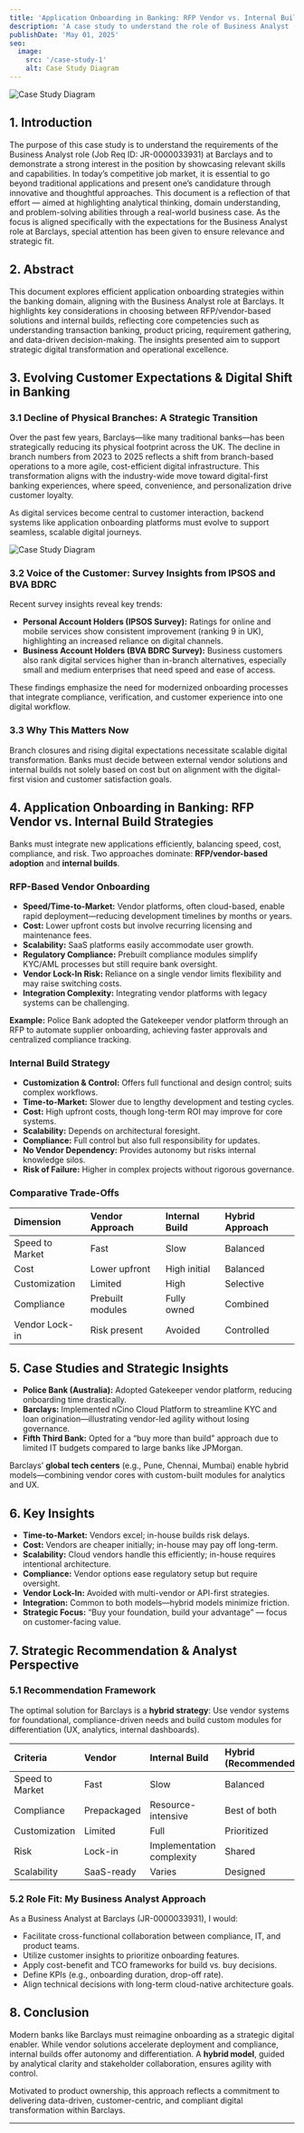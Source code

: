 ```yaml
---
title: 'Application Onboarding in Banking: RFP Vendor vs. Internal Build Strategies'
description: 'A case study to understand the role of Business Analyst (Job Req ID: JR-0000033931) at Barclays'
publishDate: 'May 01, 2025'
seo:
  image:
    src: '/case-study-1'
    alt: Case Study Diagram
---
```


![Case Study Diagram](/case-study-1.png)

## 1. Introduction

The purpose of this case study is to understand the requirements of the Business Analyst role (Job Req ID: JR-0000033931) at Barclays and to demonstrate a strong interest in the position by showcasing relevant skills and capabilities. In today’s competitive job market, it is essential to go beyond traditional applications and present one’s candidature through innovative and thoughtful approaches. This document is a reflection of that effort — aimed at highlighting analytical thinking, domain understanding, and problem-solving abilities through a real-world business case. As the focus is aligned specifically with the expectations for the Business Analyst role at Barclays, special attention has been given to ensure relevance and strategic fit.

## 2. Abstract

This document explores efficient application onboarding strategies within the banking domain, aligning with the Business Analyst role at Barclays. It highlights key considerations in choosing between RFP/vendor-based solutions and internal builds, reflecting core competencies such as understanding transaction banking, product pricing, requirement gathering, and data-driven decision-making. The insights presented aim to support strategic digital transformation and operational excellence.

## 3. Evolving Customer Expectations \& Digital Shift in Banking

### 3.1 Decline of Physical Branches: A Strategic Transition

Over the past few years, Barclays—like many traditional banks—has been strategically reducing its physical footprint across the UK. The decline in branch numbers from 2023 to 2025 reflects a shift from branch-based operations to a more agile, cost-efficient digital infrastructure. This transformation aligns with the industry-wide move toward digital-first banking experiences, where speed, convenience, and personalization drive customer loyalty.

As digital services become central to customer interaction, backend systems like application onboarding platforms must evolve to support seamless, scalable digital journeys.

![Case Study Diagram](/case-study-2.png)

### 3.2 Voice of the Customer: Survey Insights from IPSOS and BVA BDRC

Recent survey insights reveal key trends:

- **Personal Account Holders (IPSOS Survey):** Ratings for online and mobile services show consistent improvement (ranking 9 in UK), highlighting an increased reliance on digital channels.
- **Business Account Holders (BVA BDRC Survey):** Business customers also rank digital services higher than in-branch alternatives, especially small and medium enterprises that need speed and ease of access.

These findings emphasize the need for modernized onboarding processes that integrate compliance, verification, and customer experience into one digital workflow.

### 3.3 Why This Matters Now

Branch closures and rising digital expectations necessitate scalable digital transformation. Banks must decide between external vendor solutions and internal builds not solely based on cost but on alignment with the digital-first vision and customer satisfaction goals.

## 4. Application Onboarding in Banking: RFP Vendor vs. Internal Build Strategies

Banks must integrate new applications efficiently, balancing speed, cost, compliance, and risk.
Two approaches dominate: **RFP/vendor-based adoption** and **internal builds**.

### RFP-Based Vendor Onboarding

- **Speed/Time-to-Market:** Vendor platforms, often cloud-based, enable rapid deployment—reducing development timelines by months or years.
- **Cost:** Lower upfront costs but involve recurring licensing and maintenance fees.
- **Scalability:** SaaS platforms easily accommodate user growth.
- **Regulatory Compliance:** Prebuilt compliance modules simplify KYC/AML processes but still require bank oversight.
- **Vendor Lock-In Risk:** Reliance on a single vendor limits flexibility and may raise switching costs.
- **Integration Complexity:** Integrating vendor platforms with legacy systems can be challenging.

**Example:**
Police Bank adopted the Gatekeeper vendor platform through an RFP to automate supplier onboarding, achieving faster approvals and centralized compliance tracking.

### Internal Build Strategy

- **Customization \& Control:** Offers full functional and design control; suits complex workflows.
- **Time-to-Market:** Slower due to lengthy development and testing cycles.
- **Cost:** High upfront costs, though long-term ROI may improve for core systems.
- **Scalability:** Depends on architectural foresight.
- **Compliance:** Full control but also full responsibility for updates.
- **No Vendor Dependency:** Provides autonomy but risks internal knowledge silos.
- **Risk of Failure:** Higher in complex projects without rigorous governance.

### Comparative Trade-Offs

| Dimension       | Vendor Approach  | Internal Build | Hybrid Approach |
| :-------------- | :--------------- | :------------- | :-------------- |
| Speed to Market | Fast             | Slow           | Balanced        |
| Cost            | Lower upfront    | High initial   | Balanced        |
| Customization   | Limited          | High           | Selective       |
| Compliance      | Prebuilt modules | Fully owned    | Combined        |
| Vendor Lock-in  | Risk present     | Avoided        | Controlled      |

## 5. Case Studies and Strategic Insights

- **Police Bank (Australia):** Adopted Gatekeeper vendor platform, reducing onboarding time drastically.
- **Barclays:** Implemented nCino Cloud Platform to streamline KYC and loan origination—illustrating vendor-led agility without losing governance.
- **Fifth Third Bank:** Opted for a “buy more than build” approach due to limited IT budgets compared to large banks like JPMorgan.

Barclays’ **global tech centers** (e.g., Pune, Chennai, Mumbai) enable hybrid models—combining vendor cores with custom-built modules for analytics and UX.

## 6. Key Insights

- **Time-to-Market:** Vendors excel; in-house builds risk delays.
- **Cost:** Vendors are cheaper initially; in-house may pay off long-term.
- **Scalability:** Cloud vendors handle this efficiently; in-house requires intentional architecture.
- **Compliance:** Vendor options ease regulatory setup but require oversight.
- **Vendor Lock-In:** Avoided with multi-vendor or API-first strategies.
- **Integration:** Common to both models—hybrid models minimize friction.
- **Strategic Focus:** “Buy your foundation, build your advantage” — focus on customer-facing value.

## 7. Strategic Recommendation \& Analyst Perspective

### 5.1 Recommendation Framework

The optimal solution for Barclays is a **hybrid strategy**:
Use vendor systems for foundational, compliance-driven needs and build custom modules for differentiation (UX, analytics, internal dashboards).

| Criteria        | Vendor      | Internal Build            | Hybrid (Recommended) |
| :-------------- | :---------- | :------------------------ | :------------------- |
| Speed to Market | Fast        | Slow                      | Balanced             |
| Compliance      | Prepackaged | Resource-intensive        | Best of both         |
| Customization   | Limited     | Full                      | Prioritized          |
| Risk            | Lock-in     | Implementation complexity | Shared               |
| Scalability     | SaaS-ready  | Varies                    | Designed             |

### 5.2 Role Fit: My Business Analyst Approach

As a Business Analyst at Barclays (JR-0000033931), I would:

- Facilitate cross-functional collaboration between compliance, IT, and product teams.
- Utilize customer insights to prioritize onboarding features.
- Apply cost-benefit and TCO frameworks for build vs. buy decisions.
- Define KPIs (e.g., onboarding duration, drop-off rate).
- Align technical decisions with long-term cloud-native architecture goals.

## 8. Conclusion

Modern banks like Barclays must reimagine onboarding as a strategic digital enabler. While vendor solutions accelerate deployment and compliance, internal builds offer autonomy and differentiation. A **hybrid model**, guided by analytical clarity and stakeholder collaboration, ensures agility with control.

Motivated to product ownership, this approach reflects a commitment to delivering data-driven, customer-centric, and compliant digital transformation within Barclays.

---
